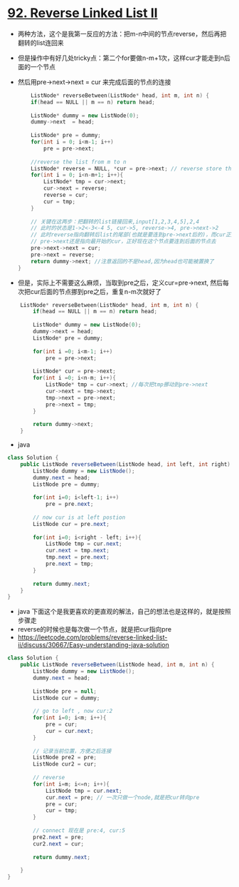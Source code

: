 # [92. Reverse Linked List II](https://leetcode.com/problems/reverse-linked-list-ii/#/solutions)
* 两种方法，这个是我第一反应的方法：把m-n中间的节点reverse，然后再把翻转的list连回来
* 但是操作中有好几处tricky点：第二个for要做n-m+1次，这样cur才能走到n后面的一个节点
* 然后用pre->next->next = cur 来完成后面的节点的连接

	```C++
	    ListNode* reverseBetween(ListNode* head, int m, int n) {
        if(head == NULL || m == n) return head;
        
        ListNode* dummy = new ListNode(0);
        dummy->next  = head;
        
        ListNode* pre = dummy;
        for(int i = 0; i<m-1; i++)
            pre = pre->next;
        
        //reverse the list from m to n
        ListNode* reverse = NULL, *cur = pre->next; // reverse store the lasttime node
        for(int i = 0; i<n-m+1; i++){
            ListNode* tmp = cur->next;
            cur->next = reverse;
            reverse = cur;
            cur = tmp;
        }
        
        // 关键在这两步：把翻转的list链接回来,input[1,2,3,4,5],2,4
        // 此时的状态是1->2<-3<-4 5, cur->5, reverse->4, pre->next->2
        // 此时reverse指向翻转后list的尾部(也就是要连到pre->next后的)，而cur正好指向了n后面的一个元素，这也是要做m-n+1次的原因
        // pre->next还是指向最开始的cur，正好现在这个节点要连到后面的节点去
        pre->next->next = cur;
        pre->next = reverse;
        return dummy->next; //注意返回的不是head,因为head也可能被置换了
    }
	```
	
* 	但是，实际上不需要这么麻烦，当取到pre之后，定义cur=pre->next, 然后每次把cur后面的节点挪到pre之后，重复n-m次就好了

```C++
    ListNode* reverseBetween(ListNode* head, int m, int n) {
        if(head == NULL || m == n) return head;
        
        ListNode* dummy = new ListNode(0);
        dummy->next = head;
        ListNode* pre = dummy;
        
        for(int i =0; i<m-1; i++)
            pre = pre->next;
            
        ListNode* cur = pre->next;
        for(int i =0; i<n-m; i++){
            ListNode* tmp = cur->next; //每次把tmp挪动到pre->next
            cur->next = tmp->next;
            tmp->next = pre->next;
            pre->next = tmp;
        }
        
        return dummy->next;
    }
```
	

* java

```java
class Solution {
    public ListNode reverseBetween(ListNode head, int left, int right) {
        ListNode dummy = new ListNode();
        dummy.next = head;
        ListNode pre = dummy;
        
        for(int i=0; i<left-1; i++)
            pre = pre.next;
        
        // now cur is at left postion
        ListNode cur = pre.next;
        
        for(int i=0; i<right - left; i++){
            ListNode tmp = cur.next;
            cur.next = tmp.next;
            tmp.next = pre.next;
            pre.next = tmp;
        }
    
        return dummy.next;  
    }  
}
```
	
* java 下面这个是我更喜欢的更直观的解法，自己的想法也是这样的，就是按照步骤走
* reverse的时候也是每次做一个节点，就是把cur指向pre
* https://leetcode.com/problems/reverse-linked-list-ii/discuss/30667/Easy-understanding-java-solution

```java
class Solution {
    public ListNode reverseBetween(ListNode head, int m, int n) {
        ListNode dummy = new ListNode();
        dummy.next = head;
        
        ListNode pre = null;
        ListNode cur = dummy;
        
        // go to left , now cur:2
        for(int i=0; i<m; i++){
            pre = cur;
            cur = cur.next;
        }
        
        // 记录当前位置，方便之后连接
        ListNode pre2 = pre;
        ListNode cur2 = cur; 
        
        // reverse
        for(int i=m; i<=n; i++){
            ListNode tmp = cur.next;
            cur.next = pre; // 一次只做一个node,就是把cur转向pre
            pre = cur;
            cur = tmp; 
        }
        
        // connect 现在是 pre:4, cur:5
        pre2.next = pre;
        cur2.next = cur;
        
        return dummy.next;
        
    }
}

```
	
